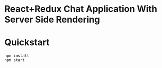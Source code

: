 # React+Redux Chat Application With Server Side Rendering

# Quickstart

    npm install
    npm start